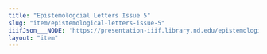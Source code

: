 ```yaml
---
title: "Epistemologcial Letters Issue 5"
slug: "item/epistemological-letters-issue-5"
iiifJson___NODE: 'https://presentation-iiif.library.nd.edu/epistemological-letters-issue-5/manifest'
layout: "item"
---
```

